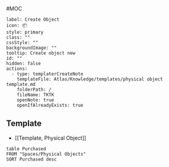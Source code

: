 #MOC 

```meta-bind-button
label: Create Object
icon: 📦
style: primary
class: ""
cssStyle: ""
backgroundImage: ""
tooltip: Create object new
id: ""
hidden: false
actions:
  - type: templaterCreateNote
    templateFile: Atlas/Knowledge/templates/physical object template.md
    folderPath: /
    fileName: TKTK
    openNote: true
    openIfAlreadyExists: true
```


## Template
- [[Template, Physical Object]]

```dataview
table Purchased
FROM "Spaces/Physical Objects"
SORT Purchased desc
```
